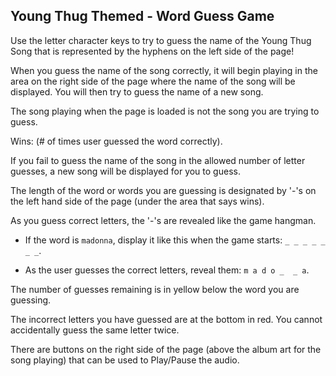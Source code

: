 ## Young Thug Themed - Word Guess Game 

 Use the letter character keys to try to guess the name of the Young Thug Song that is represented by the hyphens on the left side of the page!

 When you guess the name of the song correctly, it will begin playing in the area on the right side of the page where the name of the song will be displayed. You will then try to guess the name of a new song.

 The song playing when the page is loaded is not the song you are trying to guess.
 
 Wins: (# of times user guessed the word correctly).

 If you fail to guess the name of the song in the allowed number of letter guesses, a new song will be displayed for you to guess.

 The length of the word or words you are guessing is designated by '-'s on the left hand side of the page (under the area that says wins).

 As you guess correct letters, the '-'s are revealed like the game hangman.

   * If the word is `madonna`, display it like this when the game starts: `_ _ _ _ _ _ _`.

   * As the user guesses the correct letters, reveal them: `m a d o _  _ a`.

 The number of guesses remaining is in yellow below the word you are guessing.

 The incorrect letters you have guessed are at the bottom in red. You cannot accidentally guess the same letter twice.

 There are buttons on the right side of the page (above the album art for the song playing) that can be used to Play/Pause the audio.

